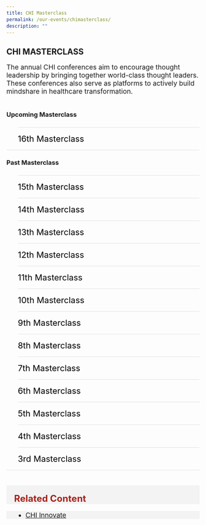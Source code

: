 ```yaml
---
title: CHI Masterclass
permalink: /our-events/chimasterclass/
description: ""
---
```

## CHI MASTERCLASS
<div style="font-size:1.25em">The annual CHI conferences aim to encourage thought leadership by bringing together world-class thought leaders. These conferences also serve as platforms to actively build mindshare in healthcare transformation.</div><br>
  
<div>
<h3 id="a">Upcoming Masterclass</h3>

<style>
  ul.jekyllcodex_accordion {
    position: relative;
    margin: 1.4rem 0 !important;
    border-bottom: 1px solid #DBDFE4;
    padding-bottom: 0;
    align-items: center;
    justify-content: center;
    font-size: 1.25em;
  }

  ul.jekyllcodex_accordion li {
    border-top: 1px solid #DBDFE4;
    list-style: none;
    margin: 0 auto 0 0 !important;
  }

  ul.jekyllcodex_accordion li input {
    display: none;
  }

  ul.jekyllcodex_accordion li label {
    display: block;
    cursor: pointer;
    padding: 16px 0;
    margin: 0;
    font-size: 1.25em;
    color: #a6192e;
    margin-right: 41px;
    align-items: center;
    justify-content: center;
  }

  ul.jekyllcodex_accordion li div {
    padding: 0;
    height: 0;
    overflow: hidden;
    transition: height 0.4s ease-in-out;
  }

  ul.jekyllcodex_accordion li input:checked + label {
    font-weight: 600;
    margin-right: 41px;
  }

  ul.jekyllcodex_accordion li input:checked + label + div {
    display: block;
    height: auto;
    padding: 0;
    overflow: visible;
  }

  ul.jekyllcodex_accordion li input:checked + label + div p {
    margin-bottom: 24px;
    margin-right: 41px;
  }

  ul.jekyllcodex_accordion li input:checked + label + div p:where(ul.jekyllcodex_accordion li input:checked + label + div p a) {
    margin: 32px 0;
  }

  ul.jekyllcodex_accordion li label::before {
    content: url("https://d33wubrfki0l68.cloudfront.net/2726d99e678e7823e23532634fdd6e83dfe96a99/c39dd/images/chevron-down.svg");
    font-weight: 400;
    font-size: 1.25em;
    line-height: 1.1rem;
    padding: 0;
    position: absolute;
    right: 0.5rem;
    color: #A6192E;
    transition: transform 0.4s ease-in-out;
  }

  ul.jekyllcodex_accordion li input:checked + label::before {
    content: url("https://d33wubrfki0l68.cloudfront.net/7468164d2fc2ad4fdea648e6cf2de622c2f70892/1819b/images/chevron-up.svg");
    transform: rotateZ(180deg);
    color: #A6192E;
  }

  ul.jekyllcodex_accordion li ul li {
    list-style-type: disc;
    border-top: 0;
  }

  ul.jekyllcodex_accordion li ol li {
    list-style-type: decimal;
    border-top: 0;
  }

  ul.jekyllcodex_accordion li:hover label {
    color: #A6192E;
  }
</style>



<ul class="jekyllcodex_accordion">
  
  <!-- New accordion -->

  <li><input id="accordion-a1" type="checkbox"><label for="accordion-a1">16th Masterclass</label>
    <div><p><strong>Stay tuned for the upcoming CHI Masterclass.</strong>
			</p>Join our mailing list to be updated!<p></p>

</div></li></ul>

<script src="https://d33wubrfki0l68.cloudfront.net/js/1fb06e903e758278c0f8afeb52f021bb3bdf2f3d/jquery/jquery.min.js"></script>

<h3 id="b">Past Masterclass </h3>

<style>
  ul.jekyllcodex_accordion {
    position: center;
    margin: 1.4rem 0 !important;
    border-bottom: 1px solid #DBDFE4;
    padding-bottom: 0;
	  font-size: 1.25em;
	
  }

  ul.jekyllcodex_accordion li {
    border-top: 1px solid #DBDFE4;
    list-style: none;
    margin: 0 auto 0 0 !important;

  }

  ul.jekyllcodex_accordion li input {
    display: none;
  }

  ul.jekyllcodex_accordion li label {
    display: block;
    cursor: pointer;
    padding: 16px 0;
    margin: 0;
    font-size: 18px;
    color: #000000;
    margin-right: 41px;
	  font-size: 1.25em
	
  }

  ul.jekyllcodex_accordion li div {
    padding: 0;
    height: 0;
    overflow: hidden;
    transition: height 0.8s ease-in-out;
  }

  ul.jekyllcodex_accordion li input:checked+label {
    font-weight: 600;
    margin-right: 41px;
  }

  ul.jekyllcodex_accordion li input:checked+label+div {
    display: block;
    height: auto;
    padding: 0;
    overflow: visible;
  }

  ul.jekyllcodex_accordion li input:checked+label+div p {
    margin-bottom: 24px;
    margin-right: 41px;
  }

  ul.jekyllcodex_accordion li input:checked+label+div p:where(ul.jekyllcodex_accordion li input:checked+label+div p a) {
    margin: 32px 0;
  }

  ul.jekyllcodex_accordion li label::before {
    content: url("https://d33wubrfki0l68.cloudfront.net/2726d99e678e7823e23532634fdd6e83dfe96a99/c39dd/images/chevron-down.svg");
    color: #A6192E;
    font-weight: 400;
    font-size: 1.25em
    line-height: 1.1rem;
    padding: 0;
    position: absolute;
    right: 0.5rem;
  }

  ul.jekyllcodex_accordion li input:checked+label::before {
    content: url("https://d33wubrfki0l68.cloudfront.net/7468164d2fc2ad4fdea648e6cf2de622c2f70892/1819b/images/chevron-up.svg");
    transform: rotateZ(180deg);
    color: #A6192E;
  }

  ul.jekyllcodex_accordion li ul li {
    list-style-type: disc;
    border-top: 0;
  }

  ul.jekyllcodex_accordion li ol li {
    list-style-type: decimal;
    border-top: 0;
  }

  ul.jekyllcodex_accordion li:hover label {
      color: #A6192E;
  }
  img {
  float: left;
	vertical-align: middle;
}
  p {
	overflow: auto;
  max-width: 500px;
  max-height: 300px;
}
  </style>


<ul class="jekyllcodex_accordion">
  
  <!-- Beginning of accordion tab -->
<li><input id="accordion-b1" type="checkbox"><label for="accordion-b1">15th Masterclass</label>
<div><p><strong>27 March 2023</strong></p>			 
<style>
img {
  float: left;
	vertical-align: middle;
}
p {
	overflow: auto;
  max-width: 550px;
  max-height: 300px;
	font-size: 1em
}
</style>
<img style="width:242px;height:148px;margin-right:15px;" alt="chi" src="/images/Masterclass/15%20masterclass_patrick.jpg"><p>
	<b><u>The 5Cs of Community Leadership</u></b> <br>
			<b>Mr Patrick Tay</b><br>
				<em>Assistant Secretary-General of NTUC and Member of Parliament of Pioneer SMC</em><br><br>
			Through this session, Patrick highlights the 5Cs of Community Leadership (Care, Connect, Create, Cultivate and Collaborate) and will be sharing hard truths and provide tips on how one can better engage and connect in the community. The session also touches on how we can be more genuine and effective leaders/partners as we roll up our sleeves towards population health and a Healthier SG.
</p>


 </div></li><li><input id="accordion-b2" type="checkbox"><label for="accordion-b2">14th Masterclass</label>
    <div><p><strong>17 Feb 2023</strong></p>			 
<style>
img {
  float: left;
	vertical-align: middle;
}
p {
	overflow: auto;
  max-width: 600px;
  max-height: 300px;
}
</style>
<img style="width:242px;height:148px;margin-right:15px;" alt="chi" src="/images/Masterclass/14%20masterclass_jonty.jpg"><p>
<b><u>Population Health - Ambition into Action</u></b> <br>
			<b>Dr Jonty Heaversedge</b><br>
				<em>Chief Medical Officer and Chief Clinical Information Officer,<br>
South East London Integrated Care System <br>
Clinical Director, Imperial College Health Partners </em>
<br><br>
			Like most other health systems in the world, when the National Health System (NHS) in England was established, it was primarily focused on treating single conditions or illnesses. Since then both the understanding of disease and needs of the population have changed. People are living longer with multiple, complex, long-term conditions and increasingly require ongoing support from many different services and professionals. There is also a better understanding of the wider metabolic, behavioural, and environmental factors that are driving the increasing burden of ill-health, inequalities of outcome, and cost of care to society.<br>There is a growing realisation that this challenge cannot be met by health and care services alone – expanding current services to meet this need is unaffordable and a 'work-harder' approach will not help us to address these complex and multifactorial challenges. Increasingly health systems across the world are coming to the same conclusion – we need a fundamentally different approach – one which starts with our population and depends on strong partnership – not just between health and care providers but across government departments, community partners and, perhaps most importantly with our communities themselves.<br>These principles sit at the heart of current NHS reform and the introduction of Integrated Care Systems (ICSs) in England, but they are not new. Like other systems across the world, progress has been painfully slow, and whilst structural reform may help create the conditions for change it can easily belie the reality of the transformational challenge.<br>How do we translate these concepts into strategy, create a compelling vision that engages with our workforce, patients, and local communities, and prioritise action and investment to create impact? This requires a fundamental shift in mindset and method. We need to be clear how we think transformation happens in a complex system, how we create the conditions for improvement and innovation, develop enabling capabilities to catalyse change, and empower change-makers in our communities to unleash their energy and talent.<br>There is no 'right' answer and history would suggest that simply trying to replicate a solution in a different context is rarely successful. In this session Dr Jonty will share practical insights on prevention, primary care transformation, and population health management – to help accelerate our ambitions for happier, healthier populations in both England and Singapore.


</p>

<hr>
	</div></li><li><input id="accordion-b3" type="checkbox"><label for="accordion-b3">13th Masterclass</label>
    <div><p><strong>7 Jul 2022</strong></p>			 
<style>
img {
  float: left;
	vertical-align: middle;
}
p {
	overflow: auto;
  max-width: 600px;
  max-height: 300px;
}
</style>
<img style="width:290px;height:178px;margin-right:15px;" alt="chi" src="/images/Masterclass/13th%20chi%20masterclass.png"><p>
<b><u>AI in Industry 4.0: The Future of Healthcare</u></b> <br>
			<b>Dr Tai-Yi Huang</b><br><em>Corporate Vice President &amp; Chief Technology Officer, ASUS </em><br><br>
				The evolution of modern medicine to precision medicine is often hampered by two major challenges: Fragmented Data and Outdated Information Systems. In this masterclass, Dr Huang shares the lessons learnt in tackling these challenges, and present innovative solutions that have been developed in response to these challenges.
</p>

<hr>
			
 </div></li><li><input id="accordion-b4" type="checkbox"><label for="accordion-b4">12th Masterclass</label>
    <div><p><strong>9 Oct 2019</strong></p>			 
<style>
img {
  float: left;
	vertical-align: middle;
}
p {
	overflow: auto;
  max-width: 600px;
  max-height: 300px;
}
</style>
<img style="width:290px;height:178px;margin-right:15px;" alt="chi" src="/images/Masterclass/12th%20masterclass.png"><p>
<b><u>Sustainability in Healthcare Transformation</u></b> <br><br>
			<b>Population Health Experiences of the Hong Kong Health System</b><br><b> Prof Gabriel Leung</b><br>
<em>Dean<br>
LKS Faculty of Medicine<br>
	The University of Hong Kong</em>
<b><br>Sustainable Transformation in Karolinska University Hospital</b><br><b>Assoc Prof Anders Ahlsson</b>
<em>MD PhD, Associate Professor, FESC.<br>
Managing Director, <br>
Cardiovascular and Neurological Division,<br>
Karolinska University Hospital, Sweden</em>
<br><br>
			<b> ‘Sustainable Transformation in Karolinska University Hospital’ </b><br>
The driving forces behind the transformation at Karolinska University Hospital are discussed, together with the initial plan, further development and refinement. Beneficial and negative aspects are demonstrated, as well as lessons learned. 


</p>

<hr>
			
 </div></li><li><input id="accordion-b5" type="checkbox"><label for="accordion-b5">11th Masterclass</label>
    <div><p><strong>23 Oct 2018</strong></p>			 
<style>
img {
  float: left;
	vertical-align: middle;
}
p {
	overflow: auto;
  max-width: 600px;
  max-height: 300px;
}
</style>
<img style="width:290px;height:178px;margin-right:15px;" alt="chi" src="/images/Masterclass/11th-chi-masterclass-image.png"><p>
<b><u>Integrating Care Across the Care Continuum</u></b> <br>
			<b>Dr Samir Sinha </b><br><em>MD, DPhil, FRCPC, AGSF<br>
Director of Geriatrics, Sinai Health System<br>
Director of the University Health Network, Toronto, Canada</em>
<br><b>Mr Ralph Broad</b><br><em>Director, Inclusive Neighbourhoods Ltd<br>Founder, Local Area Coordination Network</em><br><br><b>Lessons Learned from the Development of Cost-Effective and Integrated Care Models for the Elderly in Toronto and Ontario, Canada</b><br><br>An aging population presents both a challenge and an opportunity to rethink how we organize and deliver elder care. Toronto’s Mount Sinai Hospital responded with the development of its Acute Care for Elders (ACE) strategy, led by Dr. Sinha which has demonstrated significant improvements in overall quality of care outcomes. It has reduced lengths of stay by 28 percent, lowered readmission rates by 14 percent and other adverse outcomes and inappropriate resource utilization through the successful implementation of evidence-informed care processes across the continuum of care, including integrating &amp; coordinating care for the elderly to community care settings. Using these learnings, Dr. Sinha has helped to further create upstream Ministry of Health interventions like exercise and falls prevention classes, community paramedicine programs, and stronger investments in home and community care and supportive housing through the Government of Ontario’s Seniors Strategy that have further worked to improve patient and system outcomes<br><br><b>Transforming Services &amp; Systems with Local Area Coordination in the UK</b><br><br>This Masterclass explores the design, development, implementation and long term outcomes of Local Area Coordination in England and Wales.Building on 30 years of international learning, Local Area Coordination is an integrated, evidence based approach to supporting people of all ages who may be facing complex life situations (including living with disabilities, mental health needs, ageing) and their families/carers to build and pursue their personal vision for a good life; stay strong/resilient, safe and connected as contributing citizens within their local communities; build practical, sustainable, local, non-service solutions to problems wherever possible; and build more welcoming, inclusive and supportive communities. Therefore, rather than waiting for crises and responding with services and money, it is about strengthening individuals and families – choice, control, opportunities and resilience; reducing isolation and loneliness, improving health and well-being; preventing or reducing demand for, or dependency on, costly services wherever possible; building community capacity and resilience; and supporting service reform and integration, having high quality services as a valued back up to local solutions.      
</p>

<hr>
		</div></li><li><input id="accordion-b6" type="checkbox"><label for="accordion-b6">10th Masterclass</label>
    <div><p><strong>11 Jul 2018</strong></p>			 
<style>
img {
  float: left;
	vertical-align: middle;
}
p {
	overflow: auto;
  max-width: 600px;
  max-height: 300px;
}
</style>
<img style="width:290px;height:178px;margin-right:15px;" alt="chi" src="/images/Masterclass/10th-chi-masterclass-image.png"><p>
<b><u>The Blueprint for Successful MedTech Innovation</u></b> <br><b>Prof Pascal Verdonck </b><br>
				<em>Professor of Medical Technology,<br>Ghent University, Belgium <br>Chief Executive Officer, MedTech Flanders</em><br>
			Technology and healthcare innovation often go hand in hand, with the aim to improve quality of life, life expectancy and offer new options for diagnosis and treatment. Yet healthcare leaders often need to balance innovation with cost effectiveness and efficiency of the healthcare system.<br>How then should a healthcare leader respond to the rise in healthcare innovation and its challenges?<br>How should we decide which innovations to prioritise? In this CHI Masterclass, Professor Pascal Verdonck will give insights into the fine balance between the health benefits and economic impact of innovation. With his deep expertise in the area of MedTech, he will provide fresh perspectives on challenges that innovation poses. Benefiting patients is essential but is that sufficient? Join us as we explore the possibilities, regulations and qualifications that are needed to supplement medical technology to reach beyond basic patient care. Go on a learning journey to understand the elements involved and the way forward with MedTech!

</p>

<hr>
			
 </div></li><li><input id="accordion-b7" type="checkbox"><label for="accordion-b7">9th Masterclass</label>
    <div><p><strong>21 Feb 2018</strong></p>			 
<style>
img {
  float: left;
	vertical-align: middle;
}
p {
	overflow: auto;
  max-width: 600px;
  max-height: 300px;
}
</style>
<img style="width:290px;height:178px;margin-right:15px;" alt="chi" src="/images/Masterclass/9th-chi-masterclasses-image.png"><p>
<b><u>Understanding Key Concepts in Systems Thinking</u></b> <br>
			<b>Dr Peter Senge</b><br>
<em>Founding Chair,<br>
Society for Organizational Learning (SoL)<br>
Senior Lecturer in Leadership and Sustainability,<br>
Massachusetts Institute of Technology Sloan School of Management</em><br>
<br>How might we transform and deal with complexities and moving pieces in large healthcare systems?<br>Having a vision without systems thinking, Senge says “ends up painting lovely pictures of the future with no deep understanding of the forces that must be mastered to move from here to there”. Systems thinking is ability to see the inter-dependencies of seemingly unrelated processes, and hinges on the intelligence of a collective. Enabling systemic change requires new ways of thinking and acting. This involves deep organisational learning, embracing a unique mix of different people, in different positions, who lead in different ways.<br>Join us in this CHI masterclass as we engage in a conversation with Senge to deepen understanding of key concepts in Systems Thinking, an invaluable perspective to foster aspiration towards our expanded healthcare mission.

</p>

<hr>
		</div></li><li><input id="accordion-b8" type="checkbox"><label for="accordion-b8">8th Masterclass</label>
    <div><p><strong>12 Jan 2018</strong></p>			 
<style>
img {
  float: left;
	vertical-align: middle;
}
p {
	overflow: auto;
  max-width: 600px;
  max-height: 300px;
}
</style>
<img style="width:290px;height:178px;margin-right:15px;" alt="chi" src="/images/Masterclass/8th-chi-masterclass-image.png"><p>
<b><u>An Overview on the Gesundes Kinzigtal (GK) Model of Integrated Care Provision</u></b> <br>
			<b>Dr Martin Wetzel</b><br>
				<em>Co-initiator and Founder,<br> Medical Quality Network
Kinzigtaal Medical Initiative (MQNK)</em><br>
			Gesundes Kinzigtal (GK) is a joint venture between MQNK and a Hamburg-based healthcare management company, OptiMedis AG. Gesundes Kinzigtal is one of the few population-based integrated care approaches in Germany, and has proven to be successful in slowing the rise in healthcare costs for the population it serves – 16.9% in savings and a reduction in emergency hospital admissions.<br>Under the GK programme, health professionals are trained in shared decision-making to ensure that patients are actively involved in their own care. A system-wide electronic health record is also in place to support effective co-ordination of care across providers and care settings to support effective co-ordination of care.<br>In this CHI Masterclass, Dr Wetzel will give an overview on the GK Model of Integrated Care Provision, especially on how physicians and partners can work together to improve health outcomes of the population, efficiency of services, and experience of care, thereby slowing the rise in healthcare costs for the population it serves.

</p>

<hr>
			
 </div></li><li><input id="accordion-b9" type="checkbox"><label for="accordion-b9">7th Masterclass</label>
    <div><p><strong>11 Oct 2017 </strong></p>			 
<style>
img {
  float: left;
	vertical-align: middle;
}
p {
	overflow: auto;
  max-width: 600px;
  max-height: 300px;
}
</style>
<img style="width:290px;height:178px;margin-right:15px;" alt="chi" src="/images/Masterclass/7th_events_masterclasses.jpg"><p>
<b><u>Value Based Healthcare, A Tough but Necessary Journey – The UK Story</u></b> <br>
			<b>Dr Anant Jani</b><br>
				<em>Executive Director<br>Better Value Healthcare
</em><br><br>
At a time when demand for healthcare services is increasing and resources available to deliver care are stagnant or decreasing, we must look to a new paradigm to ensure we can continue delivering care to the same, and ideally better, standards to the patients and populations we are accountable to. In these challenging times, a focus on quality and safety is necessary but not sufficient. We must shift our focus to a value-based healthcare paradigm, which will help us deliver better outcomes while optimizing resource utilization.<br>In this CHI Masterclass, Dr Anant Jani will give an overview of some of the approaches being taken in the UK to introduce value-based healthcare in approaches being taken in the UK to introduce value-based healthcare in hospital-based systems. He will talk about the successes and failures and will also focus on the importance of culture change as a key enablers for introducing value based healthcare.

</p>

<hr>
		</div></li><li><input id="accordion-b10" type="checkbox"><label for="accordion-b10">6th Masterclass</label>
    <div><p><strong>28 Sep 2017</strong></p>			 
<style>
img {
  float: left;
	vertical-align: middle;
}
p {
	overflow: auto;
  max-width: 600px;
  max-height: 300px;
}
</style>
<img style="width:290px;height:178px;margin-right:15px;" alt="chi" src="/images/Masterclass/6th_events_masterclasses.jpg"><p>
<b><u>Building a Healthcare Team in the Community </u></b> <br>
			<b>Mr Stephen M.R. Covey </b><br>
				<em>Trust Expert,<br>
Executive Thought Leader,<br>
and #1 Bestselling Author</em>
<br><br>
As we expand healthcare beyond the hospital walls, it is important that we build trust and relationships with our partner and the communities beyond the hospital. Currently 10% of our workforce has jobs that connect and deliver care to the partners and the community, but this number is expected to rise.<br>In light of the aging population in Singapore, this session will focus on population health and ways which we can provide multi-disciplinary healthcare in the community. Stephen M.R. Convey will share about how we can build trust and collaboration with partners and community at large, through the transformation of our workforce.

</p>

<hr>
			
 </div></li><li><input id="accordion-b11" type="checkbox"><label for="accordion-b11">5th Masterclass</label>
    <div><p><strong>1 July 2016</strong></p>			 
<style>
img {
  float: left;
	vertical-align: middle;
}
p {
	overflow: auto;
  max-width: 600px;
  max-height: 300px;
}
</style>
<img style="width:290px;height:178px;margin-right:15px;" alt="chi" src="/images/Masterclass/5th_events_masterclasses.jpg"><p>
<b><u>Collective Leadership for a Caring Kampung, and What it Means for You?</u></b> <br>
			<b>Dr Douglas O’Loughlin</b><br>
				<em>Institute of Leadership &amp; Organisation Development Civil Service College</em><br><br>
In large and complex organisations, it is increasingly evident that the success of the organisation cannot be the responsibility of top leaders alone, and that the responsibility should be collective. Collective leadership is a state where everyone takes responsibility for the success of the organisation as a whole and not just for their own work area. In a large and complex organisation like TTSH, a culture of collective leadership would help to reduce blind spots and bottlenecks.<br>If leadership can be described as an action that makes a team or organisation more effective and healthy, then let's continue on our paths of expanding where leadership happens. Staff get more comfortable making decisions that would serve the greater good, leaders build more trust and leadership capacity.<br>In order for this to happen, some of our mental models and behaviours might require some changes. Leaders, and eventually all staff, come to see themselves as stewards of psychological safety, quality of conversations, and healthy conflict. Interactions are more meaningful, meetings are more spirited, and our patients and their families are more connected with us. By the way, leaders do not give up control, but paradoxically gain more control by adopting these practices, and develop their ability to flex between collective and positional leadership, depending on the situation and context.<br>In this CHI Masterclass on collective leadership, we will explore ways of expanding your culture of collective leadership, so each and every one of us in our 'Kampung' can better manage the increasing complexity of health care, for our patients, our people, and our community.<br>In this interactive session we will inquire into questions such as:<br>
•	Why collective leadership, and what does it look and feel like in healthcare?<br>
•	How can understanding systems dynamics enhance partnership and leadership in TTSH?<br>
•	What are the mind-sets and power shifts of collective leadership?<br>
•	Where do we start and what can we do?

</p>

<hr>
		</div></li><li><input id="accordion-b12" type="checkbox"><label for="accordion-b12">4th Masterclass</label>
    <div><p><strong>24 Jun 2015</strong></p>			 
<style>
img {
  float: left;
	vertical-align: middle;
}
p {
	overflow: auto;
  max-width: 600px;
  max-height: 300px;
}
</style>
<img style="width:290px;height:178px;margin-right:15px;" alt="chi" src="/images/Masterclass/4th_events_masterclasses.jpg"><p>
<b><u>Design Thinking for Healthcare – What’s Required?</u></b> <br>
			<b>Ms Joanne Teh</b><br>
				<em>Asian Insights &amp; Design Innovation,<br>
DesignSingapore Council</em><br><br>
In the recent years, design thinking has gained widespread currency amongst global leaders as a tool for innovation. In Singapore, it has also started to gain traction, especially in the Healthcare space. Using a case study, the speaker will share design thinking journey taken by one hospital, the mind-set required for innovation, as well as advice on where and how to start! 
</p>

<hr>
	

</div></li>
<li><input id="accordion-b13" type="checkbox"><label for="accordion-b13">3rd Masterclass</label>
    <div><p><strong>20 Apr 2015</strong></p>			 
<style>
img {
  float: left;
	vertical-align: middle;
}
p {
	overflow: auto;
  max-width: 600px;
  max-height: 300px;
}
</style>
<img style="width:290px;height:178px;margin-right:15px;" alt="chi" src="/images/Masterclass/3rd_events_masterclasses.jpg"><p>
<b><u>Innovation, The Ko Awatea Story</u></b> <br>
			<b>Prof Jonathon Gray</b><br><em>Ko Awatea (New Zealand)
Director, Innovative Centre for Health Systems Improvement, Ko Awatea</em><br>
<br>Ko Awatea is the Centre of Health System Improvement and Innovation for the Counties Manukau District Health Board (New Zealand), set up to improve value and drive transformational change required to keep pace with the rising demand for health services managed within tight financial constraints.<br>Ko Awatea leads and supports healthcare transformation using a collaborative approach to encourage innovation, quality improvement and knowledge transfer. Ko Awatea is also a centre of education dedicated to meeting the needs of students, CMH staff and visitors through education, leadership and professional development.

</p>

<hr>
	

</div></li></ul>
  <!-- End of accordion tab -->
<br>
<div style="font-size:24px; font-weight: 700; color: #a6221c; background-color: #f3f3f3; padding: 20px 0px 0px 20px;" class="row"> Related Content</div>

<div style="font-size:1.25em ;background-color: #f3f3f3; padding: 0px 25px 0px 20px;" class="row">
	<ul>
		<li><a href="/our-events/chi-innovate/">CHI Innovate</a></li>
	</ul>
</div></div>